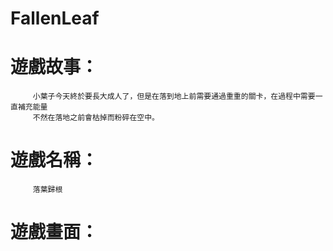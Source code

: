 # FallenLeaf

# 遊戲故事：
         小葉子今天終於要長大成人了，但是在落到地上前需要通過重重的關卡，在過程中需要一直補充能量
         不然在落地之前會枯掉而粉碎在空中。

# 遊戲名稱：
         落葉歸根

# 遊戲畫面：

